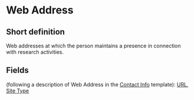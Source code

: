 # Web Address
## Short definition
Web addresses at which the person maintains a presence in connection with research activities.
## Fields
(following a description of Web Address in the [Contact Info](../Templates/Contact%20Info.md) template):
[URL](../Object-Fields/Web%20Address/URL.md),
[Site Type](../Object-Fields/Web%20Address/Site%20Type.md)
